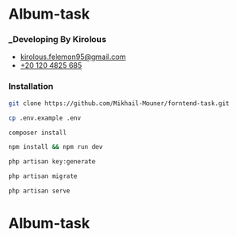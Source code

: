#  Album-task

### _Developing By Kirolous

- [kirolous.felemon95@gmail.com](mailto:kirolous.felemon95@gmail.com)
- [+20 120 4825 685](tel:+201204825685)

### Installation

```sh
git clone https://github.com/Mikhail-Mouner/forntend-task.git
```

```sh
cp .env.example .env
```

```sh
composer install
```

```sh
npm install && npm run dev
```

```sh
php artisan key:generate
```

```sh
php artisan migrate
```

```sh
php artisan serve
```



# Album-task
